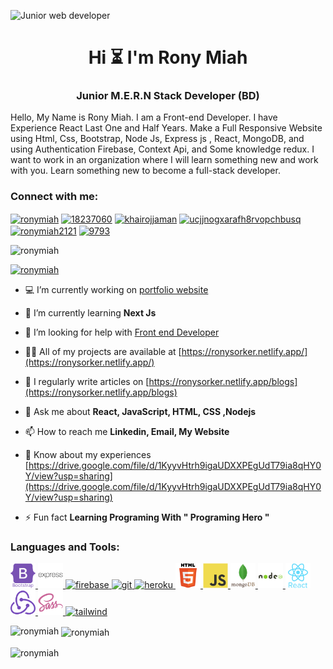 ![Junior web developer](https://i.ibb.co/PZdXgFN/Lawyer-SEEK-Cover-Image-1.jpg)


<h1 align="center">Hi ⏳ I'm Rony Miah</h1>
<h3 align="center">Junior M.E.R.N Stack Developer (BD)</h3>


Hello, My Name is Rony Miah. I am a Front-end Developer. I have Experience React Last One and Half Years. Make a Full Responsive Website using Html, Css, Bootstrap, Node Js, Express js , React, MongoDB, and using Authentication Firebase, Context Api, and Some knowledge redux. I want to work in an organization where I will learn something new and work with you. Learn something new to become a full-stack developer.

<h3 align="left">Connect with me:</h3>
<p align="left">
<a href="https://linkedin.com/in/ronymiah" target="blank"><img align="center" src="https://raw.githubusercontent.com/rahuldkjain/github-profile-readme-generator/master/src/images/icons/Social/linked-in-alt.svg" alt="ronymiah" height="30" width="40" /></a>
<a href="https://stackoverflow.com/users/18237060" target="blank"><img align="center" src="https://raw.githubusercontent.com/rahuldkjain/github-profile-readme-generator/master/src/images/icons/Social/stack-overflow.svg" alt="18237060" height="30" width="40" /></a>
<a href="https://fb.com/khairojjaman" target="blank"><img align="center" src="https://raw.githubusercontent.com/rahuldkjain/github-profile-readme-generator/master/src/images/icons/Social/facebook.svg" alt="khairojjaman" height="30" width="40" /></a>
<a href="https://www.youtube.com/c/ucjjnogxarafh8rvopchbusq" target="blank"><img align="center" src="https://raw.githubusercontent.com/rahuldkjain/github-profile-readme-generator/master/src/images/icons/Social/youtube.svg" alt="ucjjnogxarafh8rvopchbusq" height="30" width="40" /></a>
<a href="https://www.hackerrank.com/ronymiah2121" target="blank"><img align="center" src="https://raw.githubusercontent.com/rahuldkjain/github-profile-readme-generator/master/src/images/icons/Social/hackerrank.svg" alt="ronymiah2121" height="30" width="40" /></a>
<a href="https://discord.gg/9793" target="blank"><img align="center" src="https://raw.githubusercontent.com/rahuldkjain/github-profile-readme-generator/master/src/images/icons/Social/discord.svg" alt="9793" height="30" width="40" /></a>
</p>

<p align="left"> <img src="https://komarev.com/ghpvc/?username=ronymiah&label=Profile%20views&color=0e75b6&style=flat" alt="ronymiah" /> </p>

<p align="left"> <a href="https://github.com/ryo-ma/github-profile-trophy"><img src="https://github-profile-trophy.vercel.app/?username=ronymiah" alt="ronymiah" /></a> </p>

- 💻 I’m currently working on [portfolio website](https://github.com/RonyMiah/My_Prothfolio_Website)

- 📢 I’m currently learning **Next Js**

- 🤝 I’m looking for help with [Front end Developer](https://github.com/RonyMiah/Apple-Website-Client-Side)

- 👨‍💻 All of my projects are available at [https://ronysorker.netlify.app/](https://ronysorker.netlify.app/)

- 📝 I regularly write articles on [https://ronysorker.netlify.app/blogs](https://ronysorker.netlify.app/blogs)

- 💬 Ask me about **React, JavaScript, HTML, CSS ,Nodejs**

- 📫 How to reach me **Linkedin, Email, My Website**

- 📄 Know about my experiences [https://drive.google.com/file/d/1KyyvHtrh9igaUDXXPEgUdT79ia8qHY0Y/view?usp=sharing](https://drive.google.com/file/d/1KyyvHtrh9igaUDXXPEgUdT79ia8qHY0Y/view?usp=sharing)

- ⚡ Fun fact **Learning Programing With " Programing Hero "**



<h3 align="left">Languages and Tools:</h3>
<p align="left"> <a href="https://getbootstrap.com" target="_blank" rel="noreferrer"> <img src="https://raw.githubusercontent.com/devicons/devicon/master/icons/bootstrap/bootstrap-plain-wordmark.svg" alt="bootstrap" width="40" height="40"/> </a> <a href="https://expressjs.com" target="_blank" rel="noreferrer"> <img src="https://raw.githubusercontent.com/devicons/devicon/master/icons/express/express-original-wordmark.svg" alt="express" width="40" height="40"/> </a> <a href="https://firebase.google.com/" target="_blank" rel="noreferrer"> <img src="https://www.vectorlogo.zone/logos/firebase/firebase-icon.svg" alt="firebase" width="40" height="40"/> </a> <a href="https://git-scm.com/" target="_blank" rel="noreferrer"> <img src="https://www.vectorlogo.zone/logos/git-scm/git-scm-icon.svg" alt="git" width="40" height="40"/> </a> <a href="https://heroku.com" target="_blank" rel="noreferrer"> <img src="https://www.vectorlogo.zone/logos/heroku/heroku-icon.svg" alt="heroku" width="40" height="40"/> </a> <a href="https://www.w3.org/html/" target="_blank" rel="noreferrer"> <img src="https://raw.githubusercontent.com/devicons/devicon/master/icons/html5/html5-original-wordmark.svg" alt="html5" width="40" height="40"/> </a> <a href="https://developer.mozilla.org/en-US/docs/Web/JavaScript" target="_blank" rel="noreferrer"> <img src="https://raw.githubusercontent.com/devicons/devicon/master/icons/javascript/javascript-original.svg" alt="javascript" width="40" height="40"/> </a> <a href="https://www.mongodb.com/" target="_blank" rel="noreferrer"> <img src="https://raw.githubusercontent.com/devicons/devicon/master/icons/mongodb/mongodb-original-wordmark.svg" alt="mongodb" width="40" height="40"/> </a> <a href="https://nodejs.org" target="_blank" rel="noreferrer"> <img src="https://raw.githubusercontent.com/devicons/devicon/master/icons/nodejs/nodejs-original-wordmark.svg" alt="nodejs" width="40" height="40"/> </a> <a href="https://reactjs.org/" target="_blank" rel="noreferrer"> <img src="https://raw.githubusercontent.com/devicons/devicon/master/icons/react/react-original-wordmark.svg" alt="react" width="40" height="40"/> </a> <a href="https://redux.js.org" target="_blank" rel="noreferrer"> <img src="https://raw.githubusercontent.com/devicons/devicon/master/icons/redux/redux-original.svg" alt="redux" width="40" height="40"/> </a> <a href="https://sass-lang.com" target="_blank" rel="noreferrer"> <img src="https://raw.githubusercontent.com/devicons/devicon/master/icons/sass/sass-original.svg" alt="sass" width="40" height="40"/> </a> <a href="https://tailwindcss.com/" target="_blank" rel="noreferrer"> <img src="https://www.vectorlogo.zone/logos/tailwindcss/tailwindcss-icon.svg" alt="tailwind" width="40" height="40"/> </a> </p>

<p><img align="left" src="https://github-readme-stats.vercel.app/api/top-langs?username=ronymiah&show_icons=true&locale=en&layout=compact" alt="ronymiah" /></p>

<p>&nbsp;<img align="center" src="https://github-readme-stats.vercel.app/api?username=ronymiah&show_icons=true&locale=en" alt="ronymiah" /></p>

<p><img align="center" src="https://github-readme-streak-stats.herokuapp.com/?user=ronymiah&" alt="ronymiah" /></p>
